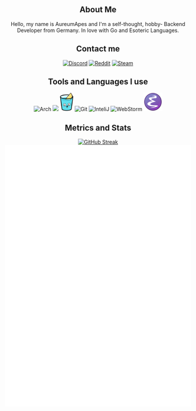 <div align="center">

About Me
-------

Hello, my name is AureumApes and I'm a self-thought, hobby- Backend Developer from Germany.
In love with Go and Esoteric Languages.

Contact me
---------------------
[![Discord](https://img.shields.io/badge/Discord-lightgrey?style=for-the-badge&logo=discord&logoColor=grey)](https://discord.com/users/608920482284306434)
[![Reddit](https://img.shields.io/badge/Reddit-orange?style=for-the-badge&logo=reddit&logoColor=white)](https://www.reddit.com/u/AureumApes)
[![Steam](https://img.shields.io/badge/Steam-444?style=for-the-badge&logo=steam&logoColor=white)](https://steamcommunity.com/id/AureumApes/)

Tools and Languages I use
----------

<img alt="Arch" height="50px" src="https://upload.wikimedia.org/wikipedia/commons/1/13/Arch_Linux_%22Crystal%22_icon.svg">
<img height="50px" src="https://skillicons.dev/icons?i=svelte,ts,go,kotlin">  
<img height="50px" src="https://raw.githubusercontent.com/gin-gonic/logo/master/color.png"/>
<img height="50px" src="https://user-images.githubusercontent.com/25181517/192108372-f71d70ac-7ae6-4c0d-8395-51d8870c2ef0.png" alt="Git" title="Git" />
<img height="50px" src="https://user-images.githubusercontent.com/25181517/192108890-200809d1-439c-4e23-90d3-b090cf9a4eea.png" alt="InteliJ" title="InteliJ" />
<img height="50px" src="https://user-images.githubusercontent.com/25181517/192108893-b1eed3c7-b2c4-4e1c-9e9f-c7e83637b33d.png" alt="WebStorm" title="WebStorm" />
<img height="50pxpx" src="https://raw.githubusercontent.com/Mstrodl/elcord/master/icons/emacs_icon.png" alt="Emacs"/>

Metrics and Stats
-------
[![GitHub Streak](https://github-readme-streak-stats.herokuapp.com?user=AureumApes&theme=vue-dark&date_format=j%20M%5B%20Y%5D)](https://git.io/streak-stats)<br>
![Metrics](./github-metrics.svg)<br>

</div>
